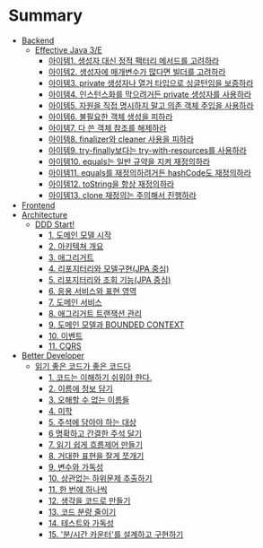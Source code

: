 # Summary
* [Backend](content/backend/index.md) 
    * [Effective Java 3/E](content/backend/effective-java-3e/index.md)
        * [아이템1. 생성자 대신 정적 팩터리 메서드를 고려하라](content/backend/effective-java-3e/item1.md)
        * [아이템2. 생성자에 매개변수가 많다면 빌더를 고려하라](content/backend/effective-java-3e/item2.md)
        * [아이템3. private 생성자나 열거 타입으로 싱글턴임을 보증하라](content/backend/effective-java-3e/item3.md)
        * [아이템4. 인스턴스화를 막으려거든 private 생성자를 사용하라](content/backend/effective-java-3e/item4.md)
        * [아이템5. 자원을 직접 명시하지 말고 의존 객체 주입을 사용하라](content/backend/effective-java-3e/item5.md)
        * [아이템6. 불필요한 객체 생성을 피하라](content/backend/effective-java-3e/item6.md)
        * [아이템7. 다 쓴 객체 참조를 해제하라](content/backend/effective-java-3e/item7.md)
        * [아이템8. finalizer와 cleaner 사용을 피하라](content/backend/effective-java-3e/item8.md)        
        * [아이템9. try-finally보다는 try-with-resources를 사용하라](content/backend/effective-java-3e/item9.md)        
        * [아이템10. equals는 일반 규약을 지켜 재정의하라](content/backend/effective-java-3e/item10.md)
        * [아이템11. equals를 재정의하려거든 hashCode도 재정의하라](content/backend/effective-java-3e/item11.md)
        * [아이템12. toString을 항상 재정의하라](content/backend/effective-java-3e/item12.md)        
        * [아이템13. clone 재정의는 주의해서 진행하라](content/backend/effective-java-3e/item13.md)                
* [Frontend](content/frontend/index.md)
* [Architecture](content/architecture/index.md)
    * [DDD Start!](content/architecture/ddd-start!/index.md)
        * [1. 도메인 모델 시작](content/architecture/ddd-start!/1.md)
        * [2. 아키텍쳐 개요](content/architecture/ddd-start!/2.md)
        * [3. 애그리거트](content/architecture/ddd-start!/3.md)
        * [4. 리포지터리와 모델구현(JPA 중심)](content/architecture/ddd-start!/4.md)
        * [5. 리포지터리와 조회 기능(JPA 중심)]()
        * [6. 응용 서비스와 표현 영역]()
        * [7. 도메인 서비스]()
        * [8. 애그리거트 트랜잭션 관리]()
        * [9. 도메인 모델과 BOUNDED CONTEXT]()
        * [10. 이벤트]()
        * [11. CQRS]()
* [Better Developer](content/better-developer/index.md)
    * [읽기 좋은 코드가 좋은 코드다](content/better-developer/the-art-of-readable-code/index.md)
        * [1. 코드는 이해하기 쉬워야 한다.](content/better-developer/the-art-of-readable-code/index.md)
        * [2. 이름에 정보 담기]()
        * [3. 오해할 수 없는 이름들]()
        * [4. 미학]()
        * [5. 주석에 담아야 하는 대상]()
        * [6 명확하고 간결한 주석 달기]()
        * [7. 읽기 쉽게 흐름제어 만들기]()
        * [8. 거대한 표현을 잘게 쪼개기]()
        * [9. 변수와 가독성]()
        * [10. 상관없는 하위문제 추출하기]()
        * [11. 한 번에 하나씩]()
        * [12. 생각을 코드로 만들기]()
        * [13. 코드 분량 줄이기]()
        * [14. 테스트와 가독성]()
        * [15. '분/시간 카운터'를 설계하고 구현하기]()
